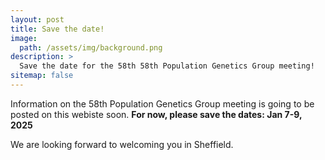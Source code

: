 ```yaml
---
layout: post
title: Save the date!
image: 
  path: /assets/img/background.png
description: >
  Save the date for the 58th 58th Population Genetics Group meeting!
sitemap: false
---
```


Information on the 58th Population Genetics Group meeting is going to be posted on this webiste soon. **For now, please save the dates: Jan 7-9, 2025**

We are looking forward to welcoming you in Sheffield.

